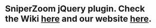 # SniperZoom jQuery plugin. Check the Wiki [here](https://github.com/Didub/SniperZoom/wiki) and our website [here](http://didub.com).
